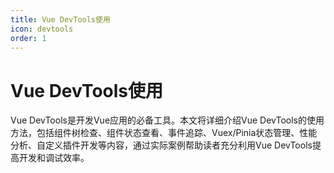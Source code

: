 ```yaml
---
title: Vue DevTools使用
icon: devtools
order: 1
---
```


# Vue DevTools使用

Vue DevTools是开发Vue应用的必备工具。本文将详细介绍Vue DevTools的使用方法，包括组件树检查、组件状态查看、事件追踪、Vuex/Pinia状态管理、性能分析、自定义插件开发等内容，通过实际案例帮助读者充分利用Vue DevTools提高开发和调试效率。
